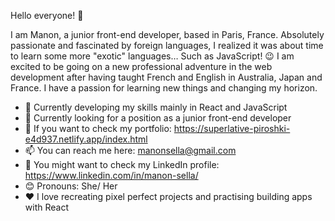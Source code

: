 Hello everyone! 👋

I am Manon, a junior front-end developer, based in Paris, France.
Absolutely passionate and fascinated by foreign languages, I realized it was about time to learn some more "exotic" languages… Such as JavaScript! 😉 
I am excited to be going on a new professional adventure in the web development after having taught French and English in Australia, Japan and France.
I have a passion for learning new things and changing my horizon. 



* 🌱 Currently developing my skills mainly in React and JavaScript
* 💼 Currently looking for a position as a junior front-end developer
* 📁 If you want to check my portfolio: https://superlative-piroshki-e4d937.netlify.app/index.html
* 📫 You can reach me here: manonsella@gmail.com
* 🔖 You might want to check my LinkedIn profile: https://www.linkedin.com/in/manon-sella/  
* 😊 Pronouns: She/ Her
* ❤️ I love recreating pixel perfect projects and practising building apps with React









